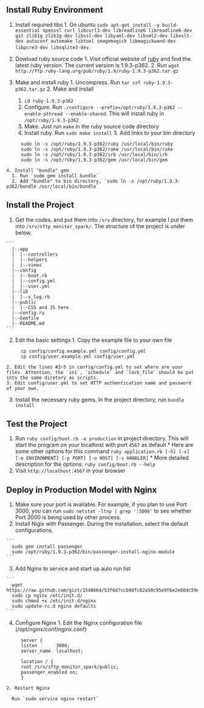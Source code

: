 ## Install Ruby Environment
  1. Install required libs
    1. On ubuntu `sudo apt-get install -y build-essential openssl curl libcurl3-dev libreadline6 libreadline6-dev git zlib1g zlib1g-dev libssl-dev libyaml-dev libxml2-dev libxslt-dev autoconf automake libtool imagemagick libmagickwand-dev libpcre3-dev libsqlite3-dev`.
  2. Dowload ruby source code
    1. Visit official website of [ruby](http://rubu-lang.org) and find the latest ruby version. The current version is 1.9.3-p362.
    2. Run `wget http://ftp.ruby-lang.org/pub/ruby/1.9/ruby-1.9.3-p362.tar.gz`
  3. Make and install ruby
    1. Uncompress. Run `tar xzf ruby-1.9.3-p362.tar.gz`
    2. Make and install
      1. `cd ruby-1.9.3-p362`
      2. Configure. Run `./configure --prefix=/opt/ruby/1.9.3-p362 --enable-pthread --enable-shared`. This will install ruby in `/opt/ruby/1.9.3-p362`
      3. Make. Just run `make` in the ruby source code directory
      4. Install ruby. Run `sudo make install`
    3. Add links to your bin directory

      ```
        sudo ln -s /opt/ruby/1.9.3-p362/ruby /usr/local/bin/ruby
        sudo ln -s /opt/ruby/1.9.3-p362/rake /usr/local/bin/rake
        sudo ln -s /opt/ruby/1.9.3-p362/irb /usr/local/bin/irb
        sudo ln -s /opt/ruby/1.9.3-p362/gem /usr/local/bin/gem
      ```

    4. Install "bundle" gem
      1. Run `sudo gem install bundle`
      2. Add "bundle" to bin directory, `sudo ln -s /opt/ruby/1.9.3-p362/bundle /usr/local/bin/bundle`


## Install the Project
  1. Get the codes, and put them into `/srv` directory, for example I put them into `/srv/sftp_monitor_spark/`. The structure of the project is under below.

    ```
      |--app
      |  |--controllers
      |  |--helpers
      |  |--views
      |--config
      |  |--boot.rb
      |  |--config.yml
      |  |--user.yml
      |--lib
      |  |--x_log.rb
      |--public
      |  |--CSS and JS here
      |--config.ru
      |--Gemfile
      |--README.md
    ```

  2. Edit the basic settings
    1. Copy the example file to your own file
      ```
        cp config/config.example.yml config/config.yml
        cp config/user.example.yml config/user.yml
      ```
    2. Edit the lines #2~5 in config/config.yml to set where are your files. Attention, the `ini`, `schedule` and `lock_file` should be put into the same diretory as scripts.
    3. Edit config/user.yml to set HTTP authentication name and password of your own.
  3. Install the necessary ruby gems. In the project directory, run `bundle install`

## Test the Project
  1. Run `ruby config/boot.rb -e production` in project directory. This will start the program on your localhost with port `4567` as default
    * Here are some other options for this command `ruby application.rb [-h] [-x] [-e ENVIRONMENT] [-p PORT] [-o HOST] [-s HANDLER]`
    * More detailed description for the options: `ruby config/boot.rb --help`
  2. Visit `http://localhost:4567` in your browser

## Deploy in Production Model with Nginx
  1. Make sure your port is available. For example, if you plan to use Port 3000, you can run `sudo netstat -ltnp | grep ':3000'` to see whether Port 3000 is being used by other process.
  2. Install Nigix with Passenger. During the installation, select the default configurations.

    ```
      sudo gem install passenger
      sudo /opt/ruby/1.9.3-p362/bin/passenger-install-nginx-module
    ```

  3. Add Nginx to service and start up auto run list

    ```
      wget https://raw.github.com/gist/1548664/53f6d7ccb9dfc82a50c95e9f6e2e60dc59e4c2fb/nginx
      sudo cp nginx /etc/init.d/
      sudo chmod +x /etc/init.d/nginx
      sudo update-rc.d nginx defaults
    ```

  4. Configure Nginx
    1. Edit the Nginx configuration file (/opt/nginx/conf/nginx.conf)

      ```
        server {
        listen       3000;
        server_name  localhost;

        location / {
        root /srv/sftp_monitor_spark/public;
        passenger_enabled on;
        }
      ```

    2. Restart Nginx

      Run `sudo service nginx restart`
